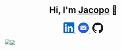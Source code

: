 <h1 align="center">Hi, I'm <a href="http://pages.di.unipi.it/massa">Jacopo</a> 👋</h1>

<div align="center">
	<h3></h3>
<a href="https://www.linkedin.com/in/jacopo-massa/">
  <img alt="LinkedIn" title="LinkedIn" height="35" width="35" src="assets/linkedin.svg">
</a>
&nbsp;
<a href="mailto:jacopo.massa@phd.unipi.it">
  <img alt="Mail" title="Mail" height="35" width="35" src="assets/mail.svg">
</a>
&nbsp;
<a href="https://github.com/jacopo-massa">
  <img alt="GitHub" title="GitHub" height="35" width="35" src="assets/github.svg">
	</a>
</div>

<br>
<div>
	<a href="https://github.com/jacopo-massa">
		<img align="left" src="https://github-readme-stats.vercel.app/api?username=jacopo-massa&show_icons=true&count_private=true&include_orgs=true&theme=transparent" />
  </a>
  <a href="https://github.com/jacopo-massa">
		<img align="center" src="https://github-readme-stats.vercel.app/api/top-langs/?username=jacopo-massa&hide=html,java,jupyter%20notebook&layout=compact&include_orgs=true&theme=transparent" />
	</a>
</div>
